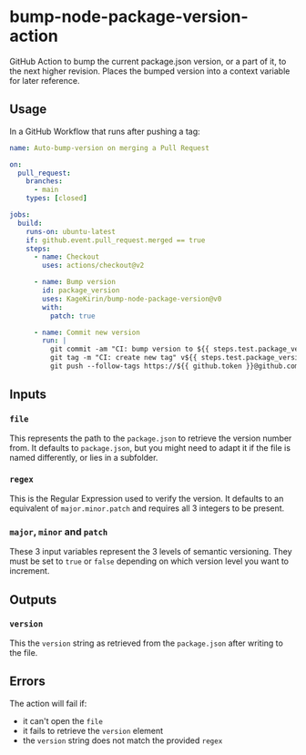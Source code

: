 # bump-node-package-version-action

GitHub Action to bump the current package.json version, or a part of it, to the next higher revision.
Places the bumped version into a context variable for later reference.

## Usage

In a GitHub Workflow that runs after pushing a tag:

```yaml
name: Auto-bump-version on merging a Pull Request

on:
  pull_request:
    branches:
      - main
    types: [closed]

jobs:
  build:
    runs-on: ubuntu-latest
    if: github.event.pull_request.merged == true
    steps:
      - name: Checkout
        uses: actions/checkout@v2

      - name: Bump version
        id: package_version
        uses: KageKirin/bump-node-package-version@v0
        with:
          patch: true

      - name: Commit new version
        run: |
          git commit -am "CI: bump version to ${{ steps.test.package_version.version }}"
          git tag -m "CI: create new tag" v${{ steps.test.package_version.version }}
          git push --follow-tags https://${{ github.token }}@github.com/OWNER/REPO
```

## Inputs

### `file`

This represents the path to the `package.json` to retrieve the version number from.
It defaults to `package.json`,
but you might need to adapt it if the file is named differently,
or lies in a subfolder.

### `regex`

This is the Regular Expression used to verify the version.
It defaults to an equivalent of `major.minor.patch` and requires all 3 integers to be present.

### `major`, `minor` and `patch`

These 3 input variables represent the 3 levels of semantic versioning.
They must be set to `true` or `false` depending on which version level you want to increment.

## Outputs

### `version`

This the `version` string as retrieved from the `package.json` after writing to the file.

## Errors

The action will fail if:

* it can't open the `file`
* it fails to retrieve the `version` element
* the `version` string does not match the provided `regex`
